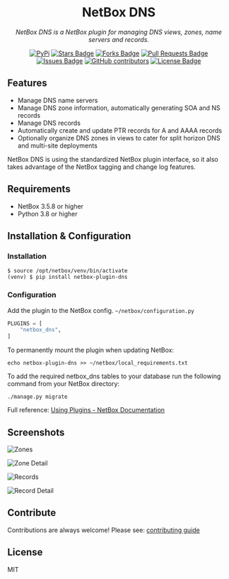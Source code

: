 <h1 align="center">NetBox DNS</h1>

<p align="center"><i>NetBox DNS is a NetBox plugin for managing DNS views, zones, name servers and records.</i></p>

<div align="center">
<a href="https://pypi.org/project/netbox-plugin-dns/"><img src="https://img.shields.io/pypi/v/netbox-plugin-dns" alt="PyPi"/></a>
<a href="https://github.com/peteeckel/netbox-plugin-dns/stargazers"><img src="https://img.shields.io/github/stars/peteeckel/netbox-plugin-dns" alt="Stars Badge"/></a>
<a href="https://github.com/peteeckel/netbox-plugin-dns/network/members"><img src="https://img.shields.io/github/forks/peteeckel/netbox-plugin-dns" alt="Forks Badge"/></a>
<a href="https://github.com/peteeckel/netbox-plugin-dns/pulls"><img src="https://img.shields.io/github/issues-pr/peteeckel/netbox-plugin-dns" alt="Pull Requests Badge"/></a>
<a href="https://github.com/peteeckel/netbox-plugin-dns/issues"><img src="https://img.shields.io/github/issues/peteeckel/netbox-plugin-dns" alt="Issues Badge"/></a>
<a href="https://github.com/peteeckel/netbox-plugin-dns/graphs/contributors"><img alt="GitHub contributors" src="https://img.shields.io/github/contributors/peteeckel/netbox-plugin-dns?color=2b9348"></a>
<a href="https://github.com/peteeckel/netbox-plugin-dns/blob/master/LICENSE"><img src="https://img.shields.io/github/license/peteeckel/netbox-plugin-dns?color=2b9348" alt="License Badge"/></a>
</div>

## Features

* Manage DNS name servers
* Manage DNS zone information, automatically generating SOA and NS records
* Manage DNS records
* Automatically create and update PTR records for A and AAAA records
* Optionally organize DNS zones in views to cater for split horizon DNS and multi-site deployments

NetBox DNS is using the standardized NetBox plugin interface, so it also takes advantage of the NetBox tagging and change log features.

## Requirements

* NetBox 3.5.8 or higher
* Python 3.8 or higher

## Installation & Configuration

### Installation

```
$ source /opt/netbox/venv/bin/activate
(venv) $ pip install netbox-plugin-dns
```

### Configuration

Add the plugin to the NetBox config. `~/netbox/configuration.py`

```python
PLUGINS = [
    "netbox_dns",
]
```

To permanently mount the plugin when updating NetBox:

```
echo netbox-plugin-dns >> ~/netbox/local_requirements.txt
```

To add the required netbox_dns tables to your database run the following command from your NetBox directory:

```
./manage.py migrate
```

Full reference: [Using Plugins - NetBox Documentation](https://netbox.readthedocs.io/en/stable/plugins/)

## Screenshots

![Zones](https://raw.githubusercontent.com/peteeckel/netbox-plugin-dns/main/docs/images/ZoneList.png)

![Zone Detail](https://raw.githubusercontent.com/peteeckel/netbox-plugin-dns/main/docs/images/ZoneDetail.png)

![Records](https://raw.githubusercontent.com/peteeckel/netbox-plugin-dns/main/docs/images/RecordList.png)

![Record Detail](https://raw.githubusercontent.com/peteeckel/netbox-plugin-dns/main/docs/images/RecordDetail.png)

## Contribute

Contributions are always welcome! Please see: [contributing guide](CONTRIBUTING.md)

## License

MIT
